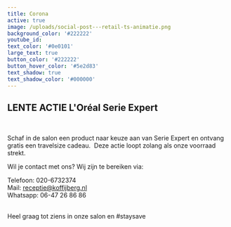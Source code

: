 ```yaml
---
title: Corona
active: true
image: /uploads/social-post---retail-ts-animatie.png
background_color: '#222222'
youtube_id:
text_color: '#0e0101'
large_text: true
button_color: '#222222'
button_hover_color: '#5e2d83'
text_shadow: true
text_shadow_color: '#000000'
---
```


## LENTE ACTIE L'Oréal Serie Expert&nbsp;

&nbsp;

Schaf in de salon een product naar keuze aan van Serie Expert en ontvang gratis een travelsize cadeau.&nbsp; Deze actie loopt zolang als onze voorraad strekt.

Wil je contact met ons? Wij zijn te bereiken via:

Telefoon: 020-6732374<br>Mail: receptie@koffijberg.nl&nbsp;<br>Whatsapp: 06-47 26 86 86<br>&nbsp;

Heel graag tot ziens in onze salon en \#staysave

&nbsp;
